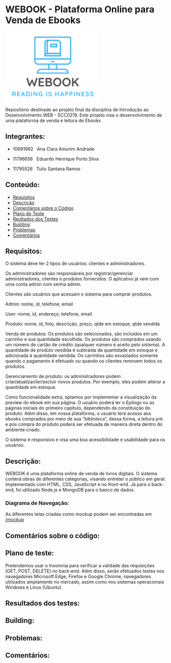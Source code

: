 # WEBOOK - Plataforma Online para Venda de Ebooks
![Screenshot](Logo.png)

Repositório destinado ao projeto final da disciplina de Introdução ao Desenvolvimento WEB - SCC0219. Este projeto visa o desenvolvimento de uma plataforma de venda e leitura de Ebooks

## Integrantes:
- 10691992 &nbsp; Ana Clara Amorim Andrade

- 11796656 &nbsp; Eduardo Henrique Porto Silva

- 11795526  &nbsp; Tulio Santana Ramos 

## Conteúdo:
- [Requisitos](#requisitos)
- [Descrição](#descrição)
- [Comentários sobre o Código](#comentários-sobre-o-código)
- [Plano de Teste](#plano-de-teste)
- [Reultados dos Testes](#resultados-dos-testes)
- [Building](#building)
- [Problemas](#problemas)
- [Comentários](#comentários)

## Requisitos:
O sistema deve ter 2 tipos de usuários: clientes e administradores.

Os administradores são responsáveis por registrar/gerenciar administradores, clientes e produtos fornecidos. O aplicativo já vem com uma conta admin com senha admin.

Clientes são usuários que acessam o sistema para comprar produtos.

Admin: nome, id, telefone, email

User: nome, id, endereço, telefone, email

Produto: nome, id, foto, descrição, preço, qtde em estoque, qtde vendida

Venda de produtos: Os produtos são selecionados, são incluídos em um carrinho e sua quantidade escolhida. Os produtos são comprados usando um número de cartão de crédito (qualquer número é aceito pelo sistema). A quantidade de produto vendida é subtraída da quantidade em estoque e adicionada à quantidade vendida. Os carrinhos são esvaziados somente quando o pagamento é efetuado ou quando os clientes removem todos os produtos.

Gerenciamento de produto: os administradores podem criar/atualizar/ler/excluir novos produtos. Por exemplo, eles podem alterar a quantidade em estoque.

Como funcionalidade extra, optamos por implementar a visualização da preview do ebook em sua página. O usuário poderá ler o Epílogo ou as páginas iniciais do primeiro capítulo, dependendo da constituição do produto. Além disso, em nossa plataforma, o usuário terá acesso aos ebooks comprados por meio de sua “biblioteca”, dessa forma, a leitura pré e pós compra do produto poderá ser efetuada de maneira direta dentro do ambiente criado.

O sistema é responsivo e visa uma boa acessibilidade e usabilidade para os usuários.

## Descrição:
WEBOOK é uma plataforma online de venda de livros digitais. O sistema conterá obras de diferentes categorias, visando entreter o público em geral. Implementado com HTML, CSS, JavaScript e <FrameWork> no front-end. Já para o back-end, foi utilizado Node.js e MongoDB para o banco de dados.

### Diagrama de Navegação:
  
As diferentes telas criadas como mockup podem ser encontradas em [/mockup](https://github.com/Tulio-Santana-Ramos/WEBOOK/tree/main/mockups)

## Comentários sobre o código:

## Plano de teste:
Pretendemos usar o Insomnia para verificar a validade das requisições (GET, POST, DELETE) no back-end. Além disso, serão efetuados testes nos navegadores Microsoft Edge, Firefox e Google Chrome, navegadores utilizados amplamente no mercado, assim como nos sistemas operacionais Windows e Linux (Ubuntu).

## Resultados dos testes:

## Building:

## Problemas:

## Comentários:
